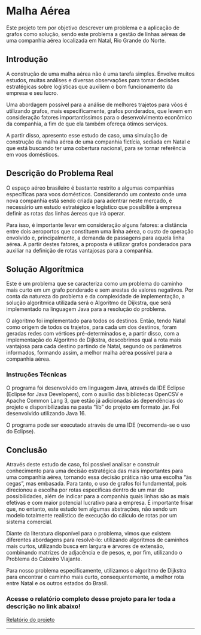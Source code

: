 # Malha Aérea

Este projeto tem por objetivo descrever um problema e a aplicação de grafos como solução, sendo este problema a gestão de linhas aéreas de uma companhia aérea localizada em Natal, Rio Grande do Norte.

## Introdução
A construção de uma malha aérea não é uma tarefa simples. Envolve muitos estudos, muitas análises e diversas observações para tomar decisões estratégicas sobre logísticas que auxiliem o bom funcionamento da empresa e seu lucro.

Uma abordagem possível para a análise de melhores trajetos para vôos é utilizando grafos, mais especificamente, grafos ponderados, que levem em consideração fatores importantíssimos para o desenvolvimento econômico da companhia, a fim de que ela também ofereça ótimos serviços.

A partir disso, apresento esse estudo de caso, uma simulação de construção da malha aérea de uma companhia fictícia, sediada em Natal e que está buscando ter uma cobertura nacional, para se tornar referência em voos domésticos.

## Descrição do Problema Real
O espaço aéreo brasileiro é bastante restrito a algumas companhias específicas para voos domésticos. Considerando um contexto onde uma nova companhia está sendo criada para adentrar neste mercado, é necessário um estudo estratégico e logístico que possibilite à empresa definir as rotas das linhas áereas que irá operar.

Para isso, é importante levar em consideração alguns fatores: a distância entre dois aeroportos que constituem uma linha aérea, o custo de operação envolvido e, principalmente, a demanda de passagens para aquela linha aérea. A partir destes fatores, a proposta é utilizar grafos ponderados para auxiliar na definição de rotas vantajosas para a companhia.

## Solução Algorítmica
Este é um problema que se caracteriza como um problema do caminho mais curto em um grafo ponderado e sem arestas de valores negativos. Por conta da natureza do problema e da complexidade de implementação, a solução algorítmica utilizada será o Algoritmo de Dijkstra, que será implementado na linguagem Java para a resolução do problema.

O algoritmo foi implementado para todos os destinos. Então, tendo Natal como origem de todos os trajetos, para cada um dos destinos, foram geradas redes com vértices pré-determinados e, a partir disso, com a implementação do Algoritmo de Dijkstra, descobrimos qual a rota mais vantajosa para cada destino partindo de Natal, segundo os parâmetros informados, formando assim, a melhor malha aérea possível para a companhia aérea.

### Instruções Técnicas
O programa foi desenvolvido em linguagem Java, através da IDE Eclipse (Eclipse for Java Developers), com o auxílio das bibliotecas OpenCSV e Apache Common Lang 3, que estão já adicionadas às dependências do projeto e disponibilizadas na pasta “lib” do projeto em formato .jar. Foi desenvolvido utilizando Java 16.

O programa pode ser executado através de uma IDE (recomenda-se o uso do Eclipse).

## Conclusão
Através deste estudo de caso, foi possível analisar e construir conhecimento para uma decisão estratégica das mais importantes para uma companhia aérea, tornando essa decisão prática não uma escolha “às cegas”, mas embasada. Para tanto, o uso de grafos foi fundamental, pois direcionou a escolha por rotas específicas dentro de um mar de possibilidades, além de indicar para a companhia quais linhas são as mais efetivas e com maior potencial lucrativo para a empresa. É importante frisar que, no entanto, este estudo tem algumas abstrações, não sendo um modelo totalmente realístico de execução do cálculo de rotas por um sistema comercial.

Diante da literatura disponível para o problema, vimos que existem diferentes abordagens para resolvê-lo: utilizando algoritmos de caminhos mais curtos, utilizando busca em largura e árvores de extensão, combinando matrizes de adjacência e de pesos, e, por fim, utilizando o Problema do Caixeiro Viajante.

Para nosso problema especificamente, utilizamos o algoritmo de Dijkstra para encontrar o caminho mais curto, consequentemente, a melhor rota entre Natal e os outros estados do Brasil.

### Acesse o relatório completo desse projeto para ler toda a descrição no link abaixo!
[Relatório do projeto](https://docs.google.com/document/d/15vXeH8v3TURqOERo9-oFat_90E-M0opaixRC3tHcAbk/edit?usp=sharing)

---